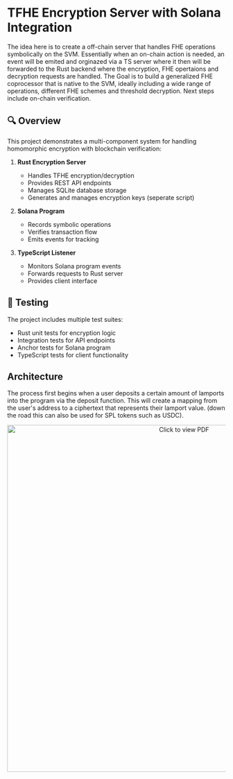 # TFHE Encryption Server with Solana Integration

The idea here is to create a off-chain server that handles FHE operations symbolically on the SVM. Essentially when an on-chain action is needed, an event will be emited and orginazed via a TS server where it then will be forwarded to the Rust backend where the encryption, FHE opertaions and decryption requests are handled. The Goal is to build a generalized FHE coprocessor that is native to the SVM, ideally including a wide range of operations, different FHE schemes and threshold decryption. Next steps include on-chain verification. 

## 🔍 Overview

This project demonstrates a multi-component system for handling homomorphic encryption with blockchain verification:

1. **Rust Encryption Server**
   - Handles TFHE encryption/decryption
   - Provides REST API endpoints
   - Manages SQLite database storage
   - Generates and manages encryption keys (seperate script)

2. **Solana Program**
   - Records symbolic operations
   - Verifies transaction flow
   - Emits events for tracking

3. **TypeScript Listener**
   - Monitors Solana program events
   - Forwards requests to Rust server
   - Provides client interface

## 🧪 Testing

The project includes multiple test suites: 
- Rust unit tests for encryption logic
- Integration tests for API endpoints
- Anchor tests for Solana program
- TypeScript tests for client functionality

## Architecture 

The process first begins when a user deposits a certain amount of lamports into the program via the deposit function. This will create a mapping from the user's address to a ciphertext that represents their lamport value. (down the road this can also be used for SPL tokens such as USDC). 
<p align="center">
  <a href="https://github.com/user-attachments/files/19120696/naughty.drawio.pdf">
    <img src="path_to_preview_image" width="800" alt="Click to view PDF">
  </a>
</p>





